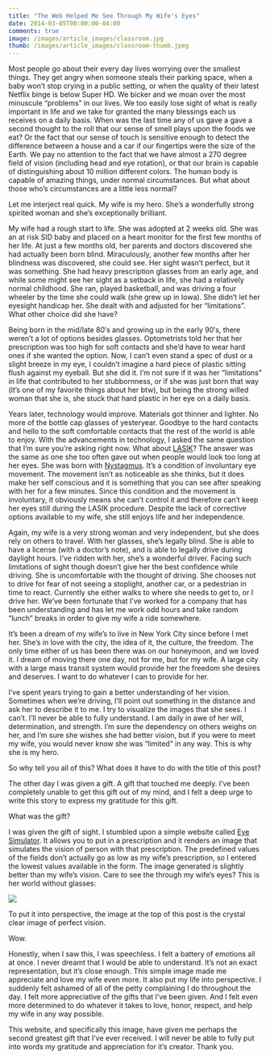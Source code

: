 ```yaml
---
title: "The Web Helped Me See Through My Wife's Eyes"
date: 2014-03-05T00:00:00-04:00
comments: true
image: /images/article_images/classroom.jpg
thumb: /images/article_images/classroom-thumb.jpeg
---
```


Most people go about their every day lives worrying over the smallest things. They get angry when someone steals their parking space, when a baby won&#8217;t stop crying in a public setting, or when the quality of their latest Netflix binge is below Super HD. We bicker and we moan over the most minuscule &#8220;problems&#8221; in our lives. We too easily lose sight of what is really important in life and we take for granted the many blessings each us receives on a daily basis. When was the last time any of us gave a gave a second thought to the roll that our sense of smell plays upon the foods we eat? Or the fact that our sense of touch is sensitive enough to detect the difference between a house and a car if our fingertips were the size of the Earth. We pay no attention to the fact that we have almost a 270 degree field of vision (including head and eye rotation), or that our brain is capable of distinguishing about 10 million different colors. The human body is capable of amazing things, under normal circumstances. But what about those who&#8217;s circumstances are a little less normal?

Let me interject real quick. My wife is my hero. She&#8217;s a wonderfully strong spirited woman and she&#8217;s exceptionally brilliant.

My wife had a rough start to life. She was adopted at 2 weeks old. She was an at risk SID baby and placed on a heart monitor for the first few months of her life. At just a few months old, her parents and doctors discovered she had actually been born blind. Miraculously, another few months after her blindness was discovered, she could see. Her sight wasn&#8217;t perfect, but it was something. She had heavy prescription glasses from an early age, and while some might see her sight as a setback in life, she had a relatively normal childhood. She ran, played basketball, and was driving a four wheeler by the time she could walk (she grew up in Iowa). She didn&#8217;t let her eyesight handicap her. She dealt with and adjusted for her &#8220;limitations&#8221;. What other choice did she have?

Being born in the mid/late 80&#8242;s and growing up in the early 90&#8242;s, there weren&#8217;t a lot of options besides glasses. Optometrists told her that her prescription was too high for soft contacts and she&#8217;d have to wear hard ones if she wanted the option. Now, I can&#8217;t even stand a spec of dust or a slight breeze in my eye, I couldn&#8217;t imagine a hard piece of plastic sitting flush against my eyeball. But she did it. I&#8217;m not sure if it was her &#8220;limitations&#8221; in life that contributed to her stubbornness, or if she was just born that way (it&#8217;s one of my favorite things about her btw), but being the strong willed woman that she is, she stuck that hard plastic in her eye on a daily basis.

Years later, technology would improve. Materials got thinner and lighter. No more of the bottle cap glasses of yesteryear. Goodbye to the hard contacts and hello to the soft comfortable contacts that the rest of the world is able to enjoy. With the advancements in technology, I asked the same question that I&#8217;m sure you&#8217;re asking right now. What about <a href="http://en.wikipedia.org/wiki/LASIK" target="_blank">LASIK</a>? The answer was the same as one she too often gave out when people would look too long at her eyes. She was born with <a href="http://en.wikipedia.org/wiki/Nystagmus" target="_blank">Nystagmus</a>. It&#8217;s a condition of involuntary eye movement. The movement isn&#8217;t as noticeable as she thinks, but it does make her self conscious and it is something that you can see after speaking with her for a few minutes. Since this condition and the movement is involuntary, it obviously means she can&#8217;t control it and therefore can&#8217;t keep her eyes still during the LASIK procedure. Despite the lack of corrective options available to my wife, she still enjoys life and her independence.

Again, my wife is a very strong woman and very independent, but she does rely on others to travel. With her glasses, she&#8217;s legally blind. She is able to have a license (with a doctor&#8217;s note), and is able to legally drive during daylight hours. I&#8217;ve ridden with her, she&#8217;s a wonderful driver. Facing such limitations of sight though doesn&#8217;t give her the best confidence while driving. She is uncomfortable with the thought of driving. She chooses not to drive for fear of not seeing a stoplight, another car, or a pedestrian in time to react. Currently she either walks to where she needs to get to, or I drive her. We&#8217;ve been fortunate that I&#8217;ve worked for a company that has been understanding and has let me work odd hours and take random &#8220;lunch&#8221; breaks in order to give my wife a ride somewhere.

It&#8217;s been a dream of my wife&#8217;s to live in New York City since before I met her. She&#8217;s in love with the city, the idea of it, the culture, the freedom. The only time either of us has been there was on our honeymoon, and we loved it. I dream of moving there one day, not for me, but for my wife. A large city with a large mass transit system would provide her the freedom she desires and deserves. I want to do whatever I can to provide for her.

I&#8217;ve spent years trying to gain a better understanding of her vision. Sometimes when we&#8217;re driving, I&#8217;ll point out something in the distance and ask her to describe it to me. I try to visualize the images that she sees. I can&#8217;t. I&#8217;ll never be able to fully understand. I am daily in awe of her will, determination, and strength. I&#8217;m sure the dependency on others weighs on her, and I&#8217;m sure she wishes she had better vision, but if you were to meet my wife, you would never know she was &#8220;limited&#8221; in any way. This is why she is my hero.

So why tell you all of this? What does it have to do with the title of this post?

The other day I was given a gift. A gift that touched me deeply. I&#8217;ve been completely unable to get this gift out of my mind, and I felt a deep urge to write this story to express my gratitude for this gift.

What was the gift?

I was given the gift of sight. I stumbled upon a simple website called <a href="http://www.eye-sim.com/" target="_blank">Eye Simulator</a>. It allows you to put in a prescription and it renders an image that simulates the vision of person with that prescription. The predefined values of the fields don&#8217;t actually go as low as my wife&#8217;s prescription, so I entered the lowest values available in the form. The image generated is slightly better than my wife&#8217;s vision. Care to see the through my wife&#8217;s eyes? This is her world without glasses:

![](/images/article_images/classroom_-7_-2.5_20-1024x576.jpg)

To put it into perspective, the image at the top of this post is the crystal clear image of perfect vision.

Wow.

Honestly, when I saw this, I was speechless. I felt a battery of emotions all at once. I never dreamt that I would be able to understand. It&#8217;s not an exact representation, but it&#8217;s close enough. This simple image made me appreciate and love my wife even more. It also put my life into perspective. I suddenly felt ashamed of all of the petty complaining I do throughout the day. I felt more appreciative of the gifts that I&#8217;ve been given. And I felt even more determined to do whatever it takes to love, honor, respect, and help my wife in any way possible.

This website, and specifically this image, have given me perhaps the second greatest gift that I&#8217;ve ever received. I will never be able to fully put into words my gratitude and appreciation for it&#8217;s creator. Thank you.